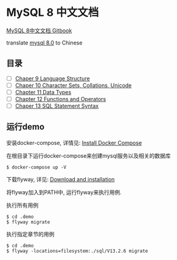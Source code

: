 # MySQL 8 中文文档

[MySQL 8中文文档 Gitbook](https://s2u2m.gitbook.io/mysql-8-doc-cn)

translate [mysql 8.0](https://dev.mysql.com/doc/refman/8.0/en/) to Chinese

## 目录

- [ ] [Chaper 9 Language Structure](https://dev.mysql.com/doc/refman/8.0/en/language-structure.html)
- [ ] [Chaper 10 Character Sets, Collations, Unicode](https://dev.mysql.com/doc/refman/8.0/en/charset.html)
- [ ] [Chapter 11 Data Types](https://dev.mysql.com/doc/refman/8.0/en/data-types.html)
- [ ] [Chapter 12 Functions and Operators](https://dev.mysql.com/doc/refman/8.0/en/functions.html)
- [ ] [Chaper 13 SQL Statement Syntax](https://dev.mysql.com/doc/refman/8.0/en/sql-syntax.html)

## 运行demo

安装docker-compose, 详情见: [Install Docker Compose](https://docs.docker.com/compose/install/)

在根目录下运行docker-compose来创建mysql服务以及相关的数据库

```
$ docker-compose up -V
```

下载flyway, 详见: [Download and installation](https://flywaydb.org/documentation/commandline/#download-and-installation)

将flyway加入到PATH中, 运行flyway来执行用例.

执行所有用例
```
$ cd .demo
$ flyway migrate
```

执行指定章节的用例
```
$ cd .demo
$ flyway -locations=filesystem:./sql/V13.2.6 migrate
```
